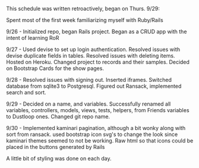 This schedule was written retroactively, began on Thurs. 9/29:

Spent most of the first week familiarizing myself with Ruby/Rails

9/26 - Initialized repo, began Rails project. Began as a CRUD app with the intent of learning RoR

9/27 - Used devise to set up login authentication. Resolved issues with devise duplicate fields in tables. Resolved issues with deleting items. Hosted on Heroku. Changed project to records and their samples. Decided on Bootstrap Cards for the show pages.

9/28 - Resolved issues with signing out. Inserted iframes. Switched database from sqlite3 to Postgresql. Figured out Ransack, implemented search and sort.

9/29 - Decided on a name, and variables. Successfully renamed all variables, controllers, models, views, tests, helpers, from Friends variables to Dustloop ones. Changed git repo name.

9/30 - Implemented kaminari pagination, although a bit wonky along with sort from ransack. used bootstrap icon svg's to change the look since kaminari themes seemed to not be working. Raw html so that icons could be placed in the buttons generated by Rails

A little bit of styling was done on each day.